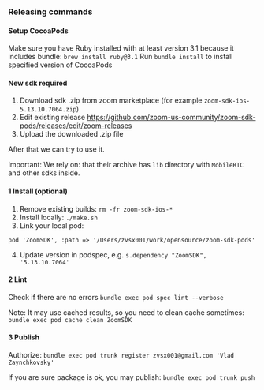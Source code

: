 

### Releasing commands

#### Setup CocoaPods
Make sure you have Ruby installed with at least version 3.1 because it includes bundle: `brew install ruby@3.1`
Run `bundle install` to install specified version of CocoaPods

#### New sdk required

1) Download sdk .zip from zoom marketplace (for example `zoom-sdk-ios-5.13.10.7064.zip`)
2) Edit existing release https://github.com/zoom-us-community/zoom-sdk-pods/releases/edit/zoom-releases
3) Upload the downloaded .zip file

After that we can try to use it. 

Important: We rely on: that their archive has `lib` directory with `MobileRTC` and other sdks inside.

#### 1 Install (optional)

1) Remove existing builds: `rm -fr zoom-sdk-ios-*`
2) Install locally: `./make.sh`
3) Link your local pod:
```Podfile  
pod 'ZoomSDK', :path => '/Users/zvsx001/work/opensource/zoom-sdk-pods'
```
4) Update version in podspec, e.g. `s.dependency "ZoomSDK", '5.13.10.7064'`

#### 2 Lint

Check if there are no errors `bundle exec pod spec lint --verbose`

Note: It may use cached results, so you need to clean cache sometimes:
`bundle exec pod cache clean ZoomSDK`

#### 3 Publish

Authorize: `bundle exec pod trunk register zvsx001@gmail.com 'Vlad Zaynchkovsky'`

If you are sure package is ok, you may publish: `bundle exec pod trunk push`
